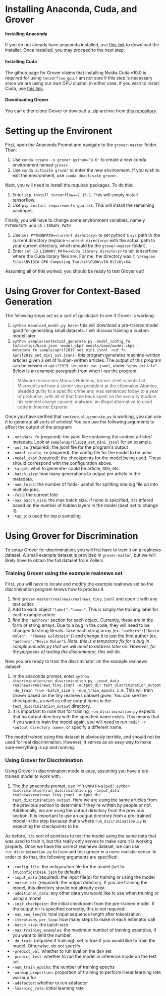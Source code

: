 # Installing Anaconda, Cuda, and Grover

#### Installing Anaconda
  If you do not already have anaconda installed, use <a href="https://www.anaconda.com/products/individual">this link</a> to download the installer. 
Once installed, you may proceed to the next step.

#### Installing Cuda
  The github page for Grover claims that installing Nvidia Cuda v10.0 is required for using `tensorflow_gpu`. I am not sure if this step is necessary since we are using 
our own GPU cluster. in either case, if you wish to install Cuda, use <a href="https://developer.nvidia.com/cuda-10.0-download-archive">this link</a>.

#### Downloading Grover
  You can either clone Grover or dowload a .zip archive from <a href="https://github.com/rowanz/grover">this repository</a>. 
  
  
# Setting up the Environent
First, open the Anaconda Prompt and navigate to the `grover-master` folder. Then:
  
  1. Use `conda create -n grover python="3.6"` to create a new conda environment named `grover`.
  2. Use `conda activate grover` to enter the new environment. If you wish to exit the environment, use `conda deactivate grover`.

Next, you will need to install the required packages. To do this:

  1. Enter `pip install tensorflow==1.13.1`. This will simply install tensorflow.
  2. Use `pip install requirements-gpu.txt`. This will install the remaining packages.

Finally, you will have to change some environment variables, namely `PYTHONPATH` and `LD_LIBRARY_PATH`

  1. Use `set PYTHONPATH=<current directory>` to set python's `sys` path to the current directory (replace `<current directory>` with the actual path to your current 
  directory, which should be the `grover-master` folder).
  2. Enter `set LD_LIBRARY_PATH=<cuda library directory>` to tell tensorflow where the Cuda library files are. For me, the directory was 
  `C:\Program Files\NVIDIA GPU Computing Toolkit\CUDA\v10.0\lib\x64`.
  
Assuming all of this worked, you should be ready to test Grover out!


# Using Grover for Context-Based Generation
The following steps act as a sort of quickstart to see if Grover is working:

  1. `python download_model.py base`- this will download a pre-trained model good for generating small datasets. I will discuss training a custom model later.
  2. `python sample/contextual_generate.py -model_config_fn lm/configs/base.json -model_ckpt models/base/model.ckpt -metadata_fn sample/april2019_set_mini.jsonl -out_fn       
  april2019_set_mini_out.jsonl`- this program generates machine-written articles given a set of human-written articles. The output of this program can be viewed in  `april2019_set_mini_out.jsonl`, under `"gens_article"`. Below is an example paragraph from when I ran the program:
  
>Malware researcher Marcus Hutchins, former chief scientist at Microsoft and now a senior vice president at the chipmaker Atomico, pleaded guilty to a specific crime and was sentenced today to a year of probation, with all of that time back spent on the security module his criminal charge caused: malware, an illegal alternative to used code in Internet Explorer.

Once you have verified that `contextual_generate.py` is working, you can use it to generate all sorts of articles! You can use the following arguments to affect the output of the program:

* `-metadata_fn` (required): the jsonl file containing the context articles' metadata. Look at `sample\april2019_set_mini.jsonl` for an example.
* `-out_fn` (required): the jsonl file for the program's output
* `-model_config_fn` (required): the config file for the model to be used
* `-model_ckpt` (required): the checkpoints for the model being used. These should correspond with the configuration above.
* `-target`: what to generate- could be article, title, etc.
* `-batch_size`: how many generations to output per article in the metadata.
* `-num_folds`: the number of folds- usefull for splitting one big file up into multiple jobs.
* `-fold`: the current fold
* `-max_batch_size`: the max batch size. If none is specified, it is infered based on the number of hidden layers in the model (best not to change it).
* `-top_p`: p used for top p sampling



# Using Grover for Discrimination
To setup Grover for discrimination, you will frst have to train it on a realnews dataset. A small example dataset is provided in `grover-master`, but we will likely have to obtain the full dataset from Zellers.

### Training Grover using the example realnews set
First, you will have to locate and modify the example realnews set so the discrimination program knows how to process it.

1. find `grover-master\realnews\realnews_tiny.jsonl` and open it with any text editor.
2. Add to each object `"label":"human"`. This is simply the training label for each example article.
3. find the `"authors"` section for each object. Currently, these are in the form of string arrays. Due to a bug in the code, they will need to be changed to string literals. Take each string array (ex. `"authors":["Kevin Nolan", "Thomas Goldstein"]`) and change it to just the first author (ex. `"authors":"Kevin Nolan"`). <i>Note: this is a temporary fix for a bug in sample\encoder.py that we will need to address later on. However, for the purposes of testing the discriminator, this will do.</i>

Now you are ready to train the discriminator on the example realnews dataset:

1. In the anaconda prompt, enter `python discrimination\run_discrimination.py -input_data realnews\realnews_tiny.jsonl -output_dir test_discrimination_output -do_train True -batch_size 5 -num_train_epochs 1.0`. This will train Grover based on the tiny realnews dataset given. You can see the checkpoints, as well as other output items in the `test_discrimination_output` directory.
2. It is important to note that for training, `run_discrimination.py` expects that no output directory with the specified name exists. This means that if you want to train the model again, you will need to run `rmdir -r <output directory name>`, or specify a different name.

The model trained using this dataset is obviously terrible, and should not be used for real discrimination. However, it serves as an easy way to make sure everything is up and running.

### Using Grover for Discrimination
Using Grover in discrimination mode is easy, assuming you have a pre-trained model to work with.

1. The the anaconda prompt, use `PYTHONPATH=$(pwd) python discrimination\run_discrimination.py -input_data realnews\realnews_tiny.jsonl -output_dir test_discrimination_output`. Here we are using the same articles from the previous section to determine if they're written by people or not. Additionally, we are using the output directory from the previous section. It is important to use an output directory from a pre-trained model in this step because that's where `run_discrimination.py` is expecting the checkpoints to be.

As before, it is sort of pointless to test the model using the same data that was used to train it, but this really only serves to make sure it is working properly. Once we have the correct realnews dataset, we can use `run_discrimination.py` to train and test grover in a more realistic sense. In order to do that, the following arguments are specified:

* `-config_file`: the onfiguration file for the model (set to `lm\configs\base.json` by default).
* `-input_data` (required): the input file(s) for training or using the model
* `-output_dir` (required): the output directory. If you are training the model, this directory should not already exist.
* `-additional_data`: any other data you would like to use when training or using a model
* `-init_checkpoint`: the initial checkpoint from the pre-trained model. if the output dir is specified correctly, this is not required.
* `-max_seq_length`: total input sequence length after tokenization
* `-iterations_per_loop`: how many steps to make in each estimator call
* `-batch_size`: the batch size
* `-max_training_examples`: the maximum number of training examples, if you want to limit the number.
* `-do_train` (required if training): set to true if you would like to train the model. Otherwise, do not specify.
* `-predict_val`: whether to run eval on the dev set
* `-predict_test`: whether to run the model in inference mode on the test set
* `-num_train_epochs`: the number of training epochs
* `-warmup_proportion`: proportion of training to perform linear learning rate warmup for
* `-adafactor`: whether to run adafactor
* `-learning_rate`: initial learning rate
